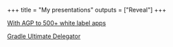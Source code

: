 +++
title = "My presentations"
outputs = ["Reveal"]
+++

[With AGP to 500+ white label apps](./agp-500)

[Gradle Ultimate Delegator](./gradle-delegator)

